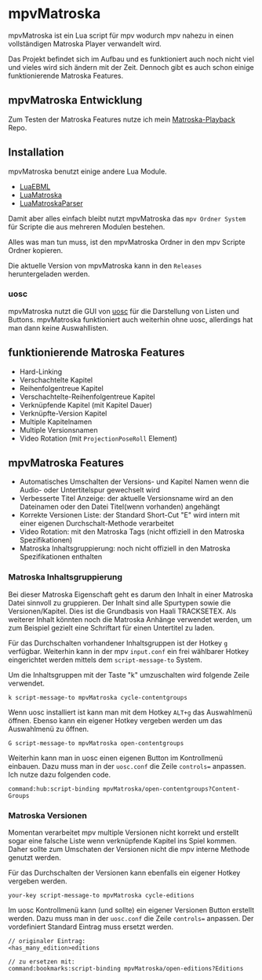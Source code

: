 # mpvMatroska

mpvMatroska ist ein Lua script für mpv wodurch mpv nahezu in einen vollständigen Matroska Player verwandelt wird.

Das Projekt befindet sich im Aufbau und es funktioniert auch noch nicht viel und vieles wird sich ändern mit der Zeit.
Dennoch gibt es auch schon einige funktionierende Matroska Features.

## mpvMatroska Entwicklung

Zum Testen der Matroska Features nutze ich mein [Matroska-Playback](https://github.com/hubblec4/Matroska-Playback) Repo.

## Installation

mpvMatroska benutzt einige andere Lua Module.

- [LuaEBML](https://github.com/hubblec4/LuaEBML)
- [LuaMatroska](https://github.com/hubblec4/LuaMatroska)
- [LuaMatroskaParser](https://github.com/hubblec4/LuaMatroskaParser)

Damit aber alles einfach bleibt nutzt mpvMatroska das `mpv Ordner System` für Scripte die aus mehreren Modulen bestehen.

Alles was man tun muss, ist den mpvMatroska Ordner in den mpv Scripte Ordner kopieren.

Die aktuelle Version von mpvMatroska kann in den `Releases` heruntergeladen werden.

### uosc

mpvMatroska nutzt die GUI von [uosc](https://github.com/tomasklaen/uosc) für die Darstellung von Listen und Buttons.
mpvMatroska funktioniert auch weiterhin ohne uosc, allerdings hat man dann keine Auswahllisten.

## funktionierende Matroska Features

- Hard-Linking
- Verschachtelte Kapitel
- Reihenfolgentreue Kapitel
- Verschachtelte-Reihenfolgentreue Kapitel
- Verknüpfende Kapitel (mit Kapitel Dauer)
- Verknüpfte-Version Kapitel
- Multiple Kapitelnamen
- Multiple Versionsnamen
- Video Rotation (mit `ProjectionPoseRoll` Element)

## mpvMatroska Features

- Automatisches Umschalten der Versions- und Kapitel Namen wenn die Audio- oder Untertitelspur gewechselt wird
- Verbesserte Titel Anzeige: der aktuelle Versionsname wird an den Dateinamen oder den Datei Titel(wenn vorhanden) angehängt
- Korrekte Versionen Liste: der Standard Short-Cut "E" wird intern mit einer eigenen Durchschalt-Methode verarbeitet
- Video Rotation: mit den Matroska Tags (nicht offiziell in den Matroska Spezifikationen)
- Matroska Inhaltsgruppierung: noch nicht offiziell in den Matroska Spezifikationen enthalten

### Matroska Inhaltsgruppierung

Bei dieser Matroska Eigenschaft geht es darum den Inhalt in einer Matroska Datei sinnvoll zu gruppieren.
Der Inhalt sind alle Spurtypen sowie die Versionen/Kapitel.
Dies ist die Grundbasis von Haali TRACKSETEX.
Als weiterer Inhalt könnten noch die Matroska Anhänge verwendet werden, um zum Beispiel gezielt eine Schriftart für einen Untertitel zu laden.

Für das Durchschalten vorhandener Inhaltsgruppen ist der Hotkey `g` verfügbar.
Weiterhin kann in der mpv `input.conf` ein frei wählbarer Hotkey eingerichtet werden mittels dem `script-message-to` System.

Um die Inhaltsgruppen mit der Taste "k" umzuschalten wird folgende Zeile verwendet.

```text
k script-message-to mpvMatroska cycle-contentgroups
```

Wenn uosc installiert ist kann man mit dem Hotkey `ALT+g` das Auswahlmenü öffnen.
Ebenso kann ein eigener Hotkey vergeben werden um das Auswahlmenü zu öffnen.

```text
G script-message-to mpvMatroska open-contentgroups
```

Weiterhin kann man in uosc einen eigenen Button im Kontrollmenü einbauen.
Dazu muss man in der `uosc.conf` die Zeile `controls=` anpassen.
Ich nutze dazu folgenden code.

```text
command:hub:script-binding mpvMatroska/open-contentgroups?Content-Groups
```

### Matroska Versionen

Momentan verarbeitet mpv multiple Versionen nicht korrekt und erstellt sogar eine falsche Liste wenn verknüpfende Kapitel ins Spiel kommen.
Daher sollte zum Umschaten der Versionen nicht die mpv interne Methode genutzt werden.

Für das Durchschalten der Versionen kann ebenfalls ein eigener Hotkey vergeben werden.

```text
your-key script-message-to mpvMatroska cycle-editions
```

Im uosc Kontrollmenü kann (und sollte) ein eigener Versionen Button erstellt werden.
Dazu muss man in der `uosc.conf` die Zeile `controls=` anpassen.
Der vordefiniert Standard Eintrag muss ersetzt werden.

```text
// originaler Eintrag:
<has_many_edition>editions

// zu ersetzen mit:
command:bookmarks:script-binding mpvMatroska/open-editions?Editions
```
